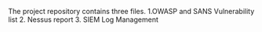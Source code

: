 The project repository contains three files.
1.OWASP and SANS Vulnerability list
2. Nessus report
3. SIEM Log Management

